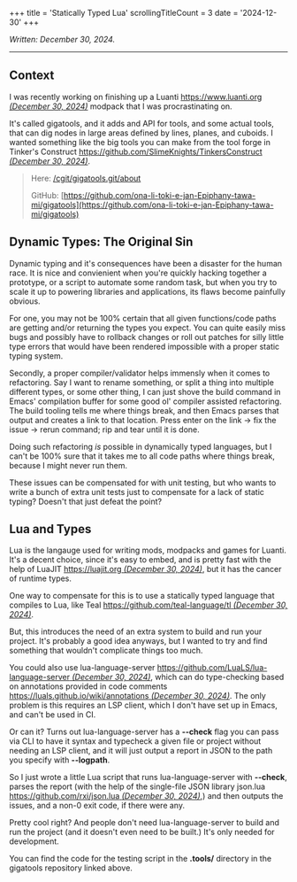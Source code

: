 +++
title               = 'Statically Typed Lua'
scrollingTitleCount = 3
date                = '2024-12-30'
+++

*Written: December 30, 2024.*

---

## Context

I was recently working on finishing up a Luanti
[https://www.luanti.org *(December 30, 2024)*](https://www.luanti.org/)
modpack that I was procrastinating on.

It's called gigatools, and it adds and API for tools, and some actual tools,
that can dig nodes in large areas defined by lines, planes, and cuboids. I
wanted something like the big tools you can make from the tool forge in Tinker's
Construct
[https://github.com/SlimeKnights/TinkersConstruct *(December 30, 2024)*](https://github.com/SlimeKnights/TinkersConstruct).

> Here: [/cgit/gigatools.git/about](/cgit/gigatools.git/about/)
>
> GitHub: [https://github.com/ona-li-toki-e-jan-Epiphany-tawa-mi/gigatools](https://github.com/ona-li-toki-e-jan-Epiphany-tawa-mi/gigatools)

## Dynamic Types: The Original Sin

Dynamic typing and it's consequences have been a disaster for the human race. It
is nice and convienient when you're quickly hacking together a prototype, or a
script to automate some random task, but when you try to scale it up to powering
libraries and applications, its flaws become painfully obvious.

For one, you may not be 100% certain that all given functions/code paths are
getting and/or returning the types you expect. You can quite easily miss bugs
and possibly have to rollback changes or roll out patches for silly little type
errors that would have been rendered impossible with a proper static typing
system.

Secondly, a proper compiler/validator helps immensly when it comes to
refactoring. Say I want to rename something, or split a thing into multiple
different types, or some other thing, I can just shove the build command in
Emacs' compilation buffer for some good ol' compiler assisted refactoring. The
build tooling tells me where things break, and then Emacs parses that output and
creates a link to that location. Press enter on the link -> fix the issue ->
rerun command; rip and tear until it is done.

Doing such refactoring *is* possible in dynamically typed languages, but I can't
be 100% sure that it takes me to all code paths where things break, because I
might never run them.

These issues can be compensated for with unit testing, but who wants to write a
bunch of extra unit tests just to compensate for a lack of static typing?
Doesn't that just defeat the point?

## Lua and Types

Lua is the langauge used for writing mods, modpacks and games for Luanti. It's a
decent choice, since it's easy to embed, and is pretty fast with the help of
LuaJIT [https://luajit.org *(December 30, 2024)*](https://luajit.org/), but it
has the cancer of runtime types.

One way to compensate for this is to use a statically typed language that
compiles to Lua, like Teal
[https://github.com/teal-language/tl *(December 30, 2024)*](https://github.com/teal-language/tl).

But, this introduces the need of an extra system to build and run your
project. It's probably a good idea anyways, but I wanted to try and find
something that wouldn't complicate things too much.

You could also use lua-language-server
[https://github.com/LuaLS/lua-language-server *(December 30, 2024)*](https://github.com/LuaLS/lua-language-server),
which can do type-checking based on annotations provided in code comments
[https://luals.github.io/wiki/annotations *(December 30, 2024)*](https://luals.github.io/wiki/annotations/).
The only problem is this requires an LSP client, which I don't have set up in
Emacs, and can't be used in CI.

Or can it? Turns out lua-language-server has a **--check** flag you can pass via
CLI to have it syntax and typecheck a given file or project without needing an
LSP client, and it will just output a report in JSON to the path you specify
with **--logpath**.

So I just wrote a little Lua script that runs lua-language-server with
**--check**, parses the report (with the help of the single-file JSON library
json.lua
[https://github.com/rxi/json.lua *(December 30, 2024)*](https://github.com/rxi/json.lua),)
and then outputs the issues, and a non-0 exit code, if there were any.

Pretty cool right? And people don't need lua-language-server to build and run
the project (and it doesn't even need to be built.) It's only needed for
development.

You can find the code for the testing script in the **.tools/** directory in the
gigatools repository linked above.
